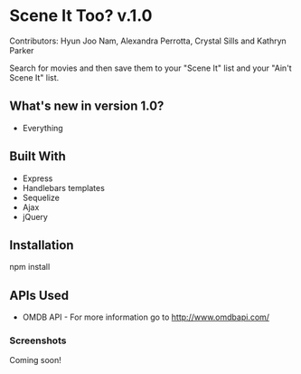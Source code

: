 # Scene It Too? v.1.0

Contributors: Hyun Joo Nam, Alexandra Perrotta, Crystal Sills and Kathryn Parker

Search for movies and then save them to your "Scene It" list and your "Ain't Scene It" list.

## What's new in version 1.0?

* Everything

## Built With

* Express
* Handlebars templates
* Sequelize
* Ajax
* jQuery

## Installation

npm install


## APIs Used

* OMDB API - For more information go to http://www.omdbapi.com/


### Screenshots

Coming soon!

